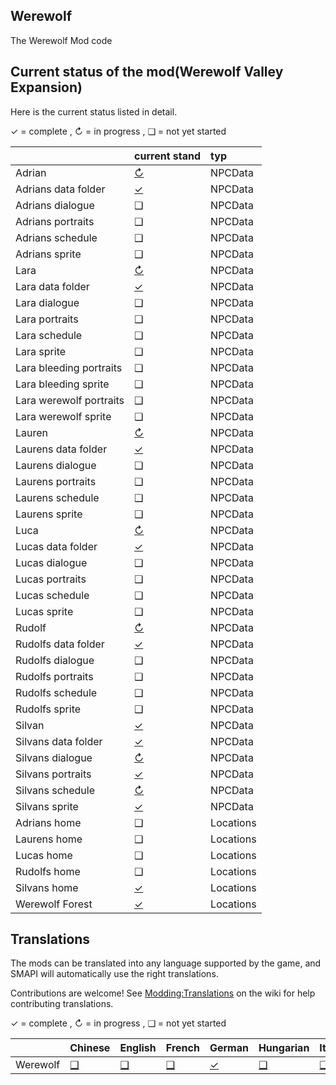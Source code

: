 ## Werewolf
The Werewolf Mod code

## Current status of the mod(Werewolf Valley Expansion)
Here is the current status listed in detail.

✓ = complete ,
↻ = in progress , 
❑ = not yet started

&nbsp;                     | current stand                                                          | typ
:------------------------- | :--------------------------------------------------------------------- | :--------------------------------------------------------------------
Adrian                     | [↻](Werewolf/assets/NpcData/Adrian/Adrian.json)                       | NPCData
Adrians data folder        | [✓](Werewolf/assets/NpcData/Adrian)                                   | NPCData
Adrians dialogue           |  ❑                                                                    | NPCData
Adrians portraits          |  ❑                                                                    | NPCData
Adrians schedule           |  ❑                                                                    | NPCData
Adrians sprite             |  ❑                                                                    | NPCData
Lara                       | [↻](Werewolf/assets/NpcData/Adrian/Adrian.json)                       | NPCData
Lara data folder           | [✓](Werewolf/assets/NpcData/Adrian)                                   | NPCData
Lara dialogue              |  ❑                                                                    | NPCData
Lara portraits             |  ❑                                                                    | NPCData
Lara schedule              |  ❑                                                                    | NPCData
Lara sprite                |  ❑                                                                    | NPCData
Lara bleeding portraits    |  ❑                                                                    | NPCData
Lara bleeding sprite       |  ❑                                                                    | NPCData
Lara werewolf portraits    |  ❑                                                                    | NPCData
Lara werewolf sprite       |  ❑                                                                    | NPCData
Lauren                     | [↻](Werewolf/assets/NpcData/Lauren/Lauren.json)                       | NPCData
Laurens data folder        | [✓](Werewolf/assets/NpcData/Lauren)                                   | NPCData
Laurens dialogue           |  ❑                                                                    | NPCData
Laurens portraits          |  ❑                                                                    | NPCData
Laurens schedule           |  ❑                                                                    | NPCData
Laurens sprite             |  ❑                                                                    | NPCData
Luca                       | [↻](Werewolf/assets/NpcData/Luca/Luca.json)                           | NPCData
Lucas data folder          | [✓](Werewolf/assets/NpcData/Luca)                                     | NPCData
Lucas dialogue             |  ❑                                                                    | NPCData
Lucas portraits            |  ❑                                                                    | NPCData
Lucas schedule             |  ❑                                                                    | NPCData
Lucas sprite               |  ❑                                                                    | NPCData
Rudolf                     | [↻](Werewolf/assets/NpcData/Rudolf/Rudolf.json)                       | NPCData
Rudolfs data folder        | [✓](Werewolf/assets/NpcData/Rudolf)                                   | NPCData
Rudolfs dialogue           |  ❑                                                                    | NPCData
Rudolfs portraits          |  ❑                                                                    | NPCData
Rudolfs schedule           |  ❑                                                                    | NPCData
Rudolfs sprite             |  ❑                                                                    | NPCData
Silvan                     | [✓](Werewolf/assets/NpcData/Silvan/Silvan.json)                       | NPCData
Silvans data folder        | [✓](Werewolf/assets/NpcData/Silvan)                                   | NPCData
Silvans dialogue           | [↻](Werewolf/assets/NpcData/Silvan/dialogue.json)                     | NPCData
Silvans portraits          | [✓](Werewolf/assets/NpcData/Silvan/SilvanPortrait.png)                | NPCData
Silvans schedule           | [↻](Werewolf/assets/NpcData/Silvan/schedule.json.json)                | NPCData
Silvans sprite             | [✓](Werewolf/assets/NpcData/Silvan/SilvanSprite.png)                  | NPCData
Adrians home               |  ❑                                                                    | Locations
Laurens home               |  ❑                                                                    | Locations
Lucas home                 |  ❑                                                                    | Locations
Rudolfs home               |  ❑                                                                    | Locations
Silvans home               | [✓](Werewolf/assets/Maps/SilvansHome.tbin)                            | Locations
Werewolf Forest            | [✓](Werewolf/assets/Maps/SilvansHomeRegion.tbin)                      | Locations



## Translations
The mods can be translated into any language supported by the game, and SMAPI will automatically use the right translations.

Contributions are welcome! See [Modding:Translations](https://stardewvalleywiki.com/Modding:Translations) on the wiki for help contributing translations.

✓ = complete ,
↻ = in progress , 
❑ = not yet started

&nbsp;                     | Chinese                       | English                       | French                        | German                        | Hungarian                     | Italian                       | Japanese                      | Korean                        | Polish                        | Portuguese                    | Russian                       | Spanish                       | Thai                          | Turkish                       | Ukrainian
:------------------------- | :---------------------------- | :---------------------------- | :---------------------------- | :---------------------------- | :---------------------------- | :---------------------------- | :---------------------------- | :---------------------------- | :---------------------------- | :---------------------------- | :---------------------------- | :---------------------------- | :---------------------------- | :---------------------------- | :----------------------------
Werewolf                   | [❑](Werewolf/Werewolf/i18n)  | [❑](Werewolf/Werewolf/i18n/default.json)  | [❑](Werewolf/Werewolf/i18n)  | [✓](Werewolf/Werewolf/i18n/de.json)  | [❑](Werewolf/Werewolf/i18n)  | [❑](Werewolf/Werewolf/i18n)  | [❑](Werewolf/Werewolf/i18n)  | [❑](Werewolf/Werewolf/i18n)  | [❑](Werewolf/Werewolf/i18n)  | [❑](Werewolf/Werewolf/i18n)  | [❑](Werewolf/Werewolf/i18n)  | [❑](Werewolf/Werewolf/i18n)  | [❑](Werewolf/Werewolf/i18n)  | [❑](Werewolf/Werewolf/i18n)  | [❑](Werewolf/Werewolf/i18n)

